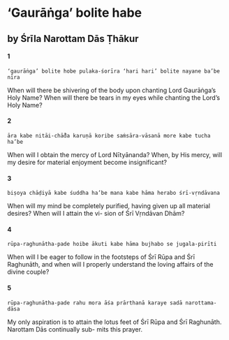# ‘Gaurāṅga’ bolite habe

## by Śrīla Narottam Dās Ṭhākur

#### 1

    ‘gaurāṅga’ bolite hobe pulaka-śorīra ‘hari hari’ bolite nayane ba’be nīra

When will there be shivering of the body upon chanting Lord Gaurāṅga’s Holy Name? When will there be tears in my eyes while chanting the Lord’s Holy Name?

#### 2

    āra kabe nitāi-chā̐da karuṇā koribe saṁsāra-vāsanā more kabe tucha ha’be

When will I obtain the mercy of Lord Nītyānanda? When, by His mercy, will my desire for material enjoyment become insignificant?

#### 3

    biṣoya chāḍiyā kabe śuddha ha’be mana kabe hāma herabo śrī-vṛndāvana

When will my mind be completely purified, having given up all material desires? When will I attain the vi- sion of Śrī Vṛndāvan Dhām?

#### 4

    rūpa-raghunātha-pade hoibe ākuti kabe hāma bujhabo se jugala-pirīti

When will I be eager to follow in the footsteps of Śrī Rūpa and Śrī Raghunāth, and when will I properly understand the loving affairs of the divine couple?

#### 5

    rūpa-raghunātha-pade rahu mora āśa prārthanā karaye sadā narottama-dāsa

My only aspiration is to attain the lotus feet of Śrī Rūpa and Śrī Raghunāth. Narottam Dās continually sub- mits this prayer.

